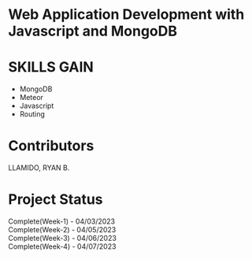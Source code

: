 # Web Application Development with Javascript and MongoDB
 
# SKILLS GAIN
- MongoDB
- Meteor
- Javascript
- Routing
# Contributors
LLAMIDO, RYAN B.

# Project Status
Complete(Week-1) - 04/03/2023<br>
Complete(Week-2) - 04/05/2023<br>
Complete(Week-3) - 04/06/2023<br>
Complete(Week-4) - 04/07/2023<br>